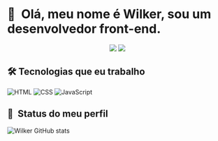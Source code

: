 <h1>👋 &nbsp;Olá, meu nome é Wilker, sou um desenvolvedor front-end.</h1>
<p align="center">
<a href="https://www.linkedin.com/in/wilker-guimar%C3%A3es-944a93175/"><img src="https://img.shields.io/badge/-Wilker%20Guimarães-0077B5?style=flat-square&logo=Linkedin&logoColor=white"/></a>
<a href="mailto:wilkerguimaraes.07@gmail.com"><img src="https://img.shields.io/badge/-wilkerguimaraes.07@gmail.com-D14836?style=flat-square&logo=Gmail&logoColor=white"/></a>
</p>

<h2> 🛠️ Tecnologias que eu trabalho</h2>

![HTML](https://img.shields.io/badge/-HTML-333333?style=flat&logo=HTML5)
![CSS](https://img.shields.io/badge/-CSS-333333?style=flat&logo=CSS3&logoColor=1572B6)
![JavaScript](https://img.shields.io/badge/-JavaScript-333333?style=flat&logo=javascript)

<h2>🚀 &nbsp;Status do meu perfil</h2>

![Wilker GitHub stats](https://github-readme-stats.vercel.app/api?username=WilkerGuimaraes&show_icons=true&theme=dracula)
